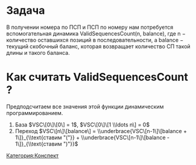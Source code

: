 # Задача

В получении номера по ПСП и ПСП по номеру нам потребуется
вспомогательная динамика ValidSequencesCount(n, balance),
где n − количество оставшихся позиций в последовательности, а balance −
текущий скобочный баланс, которая возвращает количество СП такой длины
и такого баланса.

# Как считать ValidSequencesCount ?

Предподсчитаем все значения этой функции динамическим программированием.

1.  База $VSC\[0\]\[0\] = 1$, $VSC\[0\]\[1 \\ldots n\] = 0$
2.  Переход $VSC\[n\]\[balance\] = \\underbrace{VSC\[n-1\]\[balance +
    1\]}_{\\text{ставим "("}} + \\underbrace{VSC\[n-1\]\[balance -
    1\]}_{\\text{ставим ")"}}$

[Категория:Конспект](Категория:Конспект "wikilink")